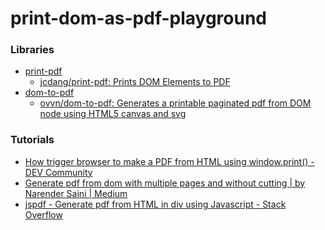 print-dom-as-pdf-playground
===========================
### Libraries
- [print-pdf](./print-pdf)
  - [jcdang/print-pdf: Prints DOM Elements to PDF](https://github.com/jcdang/print-pdf)
- [dom-to-pdf](./dom-to-pdf)
  - [ovvn/dom-to-pdf: Generates a printable paginated pdf from DOM node using HTML5 canvas and svg](https://github.com/ovvn/dom-to-pdf)
### Tutorials
- [How trigger browser to make a PDF from HTML using window.print() - DEV Community](https://dev.to/climentea/simple-way-to-generate-pdf-from-html-21mh)
- [Generate pdf from dom with multiple pages and without cutting | by Narender Saini | Medium](https://medium.com/@narendersaini32/generate-pdf-from-dom-with-multiple-pages-and-without-cutting-165538c9a9d2)
- [jspdf - Generate pdf from HTML in div using Javascript - Stack Overflow](https://stackoverflow.com/questions/18191893/generate-pdf-from-html-in-div-using-javascript)
